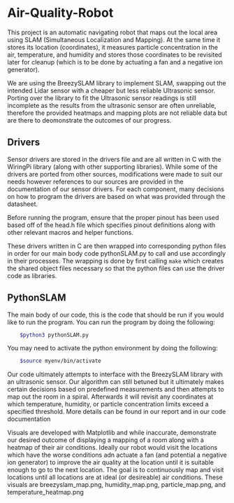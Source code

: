 # Air-Quality-Robot

This project is an automatic navigating robot that maps out the local area using SLAM (Simultaneous Localization and Mapping). At the same time it stores its location (coordinates), it measures particle concentration in the air, temperature, and humidity and stores those coordinates to be revisited later for cleanup (which is to be done by actuating a fan and a negative ion generator).

We are using the BreezySLAM library to implement SLAM, swapping out the intended Lidar sensor with a cheaper but less reliable Ultrasonic sensor. Porting over the library to fit the Ultrasonic sensor readings is still incomplete as the results from the ultrasonic sensor are often unreliable, therefore the provided heatmaps and mapping plots are not reliable data but are there to deomonstrate the outcomes of our progress.

## Drivers

Sensor drivers are stored in the drivers file and are all written in C with the WiringPi library (along with other supporting libraries). While some of the drivers are ported from other sources, modifications were made to suit our needs however references to our sources are provided in the documentation of our sensor drivers. For each component, many decisions on how to program the drivers are based on what was provided through the datasheet.

Before running the program, ensure that the proper pinout has been used based off of the head.h file which specifies pinout definitions along with other relevant macros and helper functions.

These drivers written in C are then wrapped into corresponding python files in order for our main body code pythonSLAM.py to call and use accordingly in their processes. The wrapping is done by first calling `make` which creates the shared object files necessary so that the python files can use the driver code as libraries.

## PythonSLAM

The main body of our code, this is the code that should be run if you would like to run the program. You can run the program by doing the following:

```Bash
    $python3 pythonSLAM.py
```

You may need to activate the python environment by doing the following:

```Bash
    $source myenv/bin/activate
```

Our code ultimately attempts to interface with the BreezySLAM library with an ultrasonic sensor. Our algorithm can still betuned but it ultimately makes certain decisions based on predefined measurements and then attempts to map out the room in a spiral. Afterwards it will revisit any coordinates at which temperature, humidity, or particle concentration limits exceed a specified threshold. More details can be found in our report and in our code documentation

Visuals are developed with Matplotlib and while inaccurate, demonstrate our desired outcome of displaying a mapping of a room along with a heatmap of their air conditions. Ideally our robot would visit the locations which have the worse conditions adn actuate a fan (and potential a negative ion generator) to improve the air quality at the location until it is suitable enough to go to the next location. The goal is to continuously map and visit locations until all locations are at ideal (or desireable) air conditions. These visuals are breezyslam_map.png, humidity_map.png, particle_map.png, and temperature_heatmap.png
